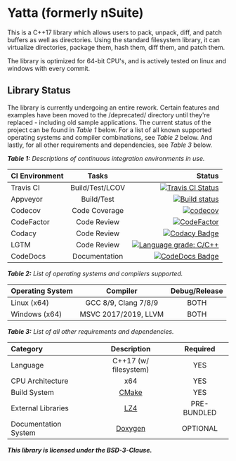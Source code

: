 # Yatta (formerly nSuite)

This is a C++17 library which allows users to pack, unpack, diff, and patch buffers as well as directories.
Using the standard filesystem library, it can virtualize directories, package them, hash them, diff them, and patch them.

The library is optimized for 64-bit CPU's, and is actively tested on linux and windows with every commit.

## Library Status

The library is currently undergoing an entire rework.
Certain features and examples have been moved to the /deprecated/ directory until they're replaced - including old sample applications.
The current status of the project can be found in *Table 1* below.
For a list of all known supported operating systems and compiler combinations, see *Table 2* below.
And lastly, for all other requirements and dependencies, see *Table 3* below.

***Table 1:** Descriptions of continuous integration environments in use.*

| CI Environment   | Tasks            | Status                                                                                                                                                                    |
|:-----------------|:----------------:|--------------------------------------------------------------------------------------------------------------------------------------------------------------------------:|
| Travis CI        | Build/Test/LCOV  | [![Travis CI Status](https://travis-ci.com/Yattabyte/nSuite.svg?branch=beta)](https://travis-ci.com/Yattabyte/nSuite)                                                     |
| Appveyor         | Build/Test       | [![Build status](https://ci.appveyor.com/api/projects/status/7gheavgnj8cooyxx/branch/beta?svg=true)](https://ci.appveyor.com/project/Yattabyte/nsuite/branch/beta)        |
| Codecov          | Code Coverage    | [![codecov](https://codecov.io/gh/Yattabyte/nSuite/branch/beta/graph/badge.svg)](https://codecov.io/gh/Yattabyte/nSuite)                                                  |
| CodeFactor       | Code Review      | [![CodeFactor](https://www.codefactor.io/repository/github/yattabyte/nsuite/badge)](https://www.codefactor.io/repository/github/yattabyte/nsuite)                         |
| Codacy           | Code Review      | [![Codacy Badge](https://api.codacy.com/project/badge/Grade/2b38f4eaa90d4b238942d6daaf578655)](https://www.codacy.com/manual/Yattabyte/nSuite)                            |
| LGTM             | Code Review      | [![Language grade: C/C++](https://img.shields.io/lgtm/grade/cpp/g/Yattabyte/nSuite.svg?logo=lgtm&logoWidth=18)](https://lgtm.com/projects/g/Yattabyte/nSuite/context:cpp) |
| CodeDocs         | Documentation    | [![CodeDocs Badge](https://codedocs.xyz/Yattabyte/nSuite.svg)](https://codedocs.xyz/Yattabyte/nSuite/)                                                                    |

***Table 2:** List of operating systems and compilers supported.*

| Operating System | Compiler             | Debug/Release |
|:-----------------|:--------------------:|:-------------:|
| Linux (x64)      | GCC 8/9, Clang 7/8/9 |      BOTH     |
| Windows (x64)    | MSVC 2017/2019, LLVM |      BOTH     |

***Table 3:** List of all other requirements and dependencies.*

| Category             | Description                                 | Required    |
|:---------------------|:-------------------------------------------:|:-----------:|
| Language             | C++17 (w/ filesystem)                       | YES         |
| CPU Architecture     | x64                                         | YES         |
| Build System         | [CMake](https://cmake.org/)                 | YES         |
| External Libraries   | [LZ4](https://github.com/lz4/lz4)           | PRE-BUNDLED |
| Documentation System | [Doxygen](http://www.doxygen.nl/index.html) | OPTIONAL    |

***This library is licensed under the BSD-3-Clause.***